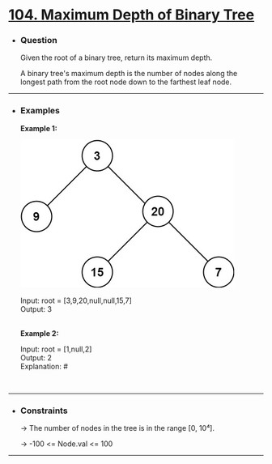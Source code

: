 <a href="https://leetcode.com/problems/maximum-depth-of-binary-tree/"><h1>104. Maximum Depth of Binary Tree</h1></a>

- <h3>Question</h3>
    Given the root of a binary tree, return its maximum depth.

    A binary tree's maximum depth is the number of nodes along the longest path from the root node down to the farthest leaf node.
<hr>

- <h3>Examples</h3>
    <div>
    <b>Example 1:</b>

    ![Example-01](images/tmp-tree.jpg)

    Input: root = [3,9,20,null,null,15,7]<br>
    Output: 3 <br>
    </div>
    <br>
    <div>
    <b>Example 2:</b>

    Input: root = [1,null,2]<br>
    Output: 2 <br>
    Explanation: #
    </div>
    <br>
<hr>

- <h3>Constraints</h3>
    → The number of nodes in the tree is in the range [0, 10⁴].
    
    → -100 <= Node.val <= 100
<hr>

